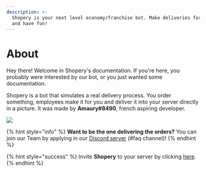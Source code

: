 ```yaml
---
description: >-
  Shopery is your next level economy/franchise bot. Make deliveries for people
  and have fun!
---
```


# About

Hey there! Welcome in Shopery's documentation. If you're here, you probably were interested by our bot, or you just wanted some documentation.

Shopery is a bot that simulates a real delivery process. You order something, employees make it for you and deliver it into your server directly in a picture. It was made by **Amaury\#8490**, french aspiring developer.

![](https://top.gg/api/widget/787854966882697216.svg)

{% hint style="info" %}
**Want to be the one delivering the orders?** You can join our Team by applying in our [Discord server](https://dsc.gg/shoperyworkshop) \(\#faq channel\)!
{% endhint %}

{% hint style="success" %}
Invite **Shopery** to your server by clicking [here](https://dsc.gg/shopery).
{% endhint %}

